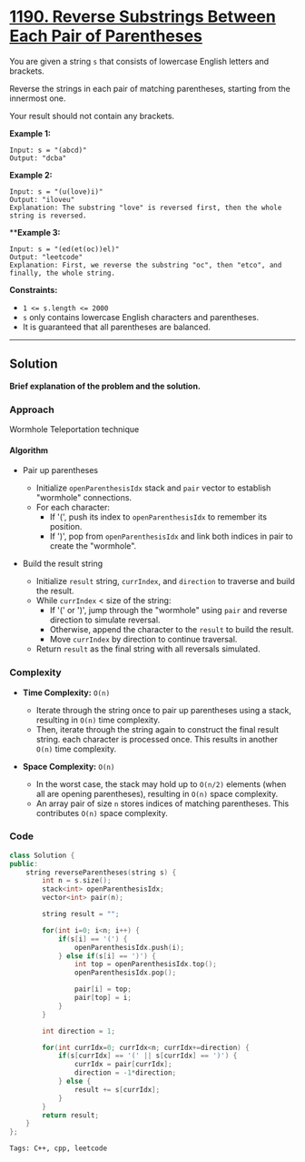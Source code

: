 
# [1190. Reverse Substrings Between Each Pair of Parentheses]([problem-link](https://leetcode.com/problems/reverse-substrings-between-each-pair-of-parentheses/description))

You are given a string `s` that consists of lowercase English letters and brackets.

Reverse the strings in each pair of matching parentheses, starting from the innermost one.

Your result should not contain any brackets.

**Example 1:**

    Input: s = "(abcd)"
    Output: "dcba"

**Example 2:**

    Input: s = "(u(love)i)"
    Output: "iloveu"
    Explanation: The substring "love" is reversed first, then the whole string is reversed.

****Example 3:**

    Input: s = "(ed(et(oc))el)"
    Output: "leetcode"
    Explanation: First, we reverse the substring "oc", then "etco", and finally, the whole string.
 

**Constraints:**

- `1 <= s.length <= 2000`
- `s` only contains lowercase English characters and parentheses.
- It is guaranteed that all parentheses are balanced.

---

## Solution

**Brief explanation of the problem and the solution.**

### Approach
Wormhole Teleportation technique


#### Algorithm
- Pair up parentheses
  - Initialize `openParenthesisIdx` stack and `pair` vector to establish "wormhole" connections.
  - For each character:
    - If '(', push its index to `openParenthesisIdx` to remember its position.
    - If ')', pop from `openParenthesisIdx` and link both indices in pair to create the "wormhole".

- Build the result string

  - Initialize `result` string, `currIndex`, and `direction` to traverse and build the result.
  - While `currIndex` < size of the string:
    - If '(' or ')', jump through the "wormhole" using `pair` and reverse direction to simulate reversal.
    - Otherwise, append the character to the `result` to build the result.
    - Move `currIndex` by direction to continue traversal.
  - Return `result` as the final string with all reversals simulated.


### Complexity

- **Time Complexity:** `O(n)`

    - Iterate through the string once to pair up parentheses using a stack, resulting in `O(n)` time complexity.
    - Then, iterate through the string again to construct the final result string. each character is processed once. This results in another `O(n)` time complexity.

- **Space Complexity:** `O(n)`

    - In the worst case, the stack may hold up to `O(n/2)` elements (when all are opening parentheses), resulting in `O(n)` space complexity.
    - An array pair of size `n` stores indices of matching parentheses. This contributes `O(n)` space complexity.

### Code

```cpp
class Solution {
public:
    string reverseParentheses(string s) {
        int n = s.size();
        stack<int> openParenthesisIdx;
        vector<int> pair(n);

        string result = "";

        for(int i=0; i<n; i++) {
            if(s[i] == '(') {
                openParenthesisIdx.push(i);
            } else if(s[i] == ')') {
                int top = openParenthesisIdx.top();
                openParenthesisIdx.pop();

                pair[i] = top;
                pair[top] = i;
            }
        }

        int direction = 1;

        for(int currIdx=0; currIdx<n; currIdx+=direction) {
            if(s[currIdx] == '(' || s[currIdx] == ')') {
                currIdx = pair[currIdx];
                direction = -1*direction;
            } else {
                result += s[currIdx];
            }
        }
        return result;
    }
};
```


    Tags: C++, cpp, leetcode

